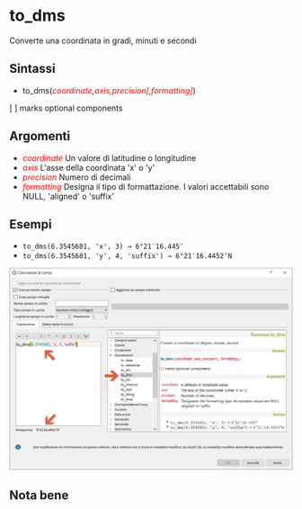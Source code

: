 # to_dms

Converte una coordinata in gradi, minuti e secondi

## Sintassi

* to_dms(_<span style="color:red;">coordinate</span>,<span style="color:red;">axis<span style="color:red;">,<span style="color:red;">precision</span>[,<span style="color:red;">formatting</span>]_)

[ ] marks optional components

## Argomenti

* _<span style="color:red;">coordinate</span>_ Un valore di latitudine o longitudine
* _<span style="color:red;">axis</span>_ L'asse della coordinata 'x' o 'y'
* _<span style="color:red;">precision</span>_ Numero di decimali
* _<span style="color:red;">formatting</span>_ Designa il tipo di formattazione. I valori accettabili sono NULL, 'aligned' o 'suffix'

## Esempi

* `to_dms(6.3545681, 'x', 3) → 6°21′16.445″`
* `to_dms(6.3545681, 'y', 4, 'suffix') → 6°21′16.4452″N`

![](/img/conversioni/to_dms1.png)

## Nota bene
